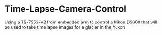 # Time-Lapse-Camera-Control
Using a TS-7553-V2 from embedded arm to control a Nikon D5600 that will be used to take time lapse images for a glacier in the Yukon
